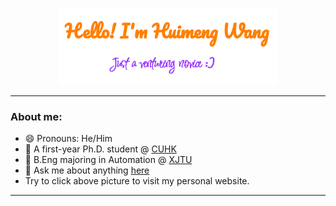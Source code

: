 <p align="center"><a href="https://echo-hmwang.github.io/"><img width="70%" alt="Hello, I'm Huimeng Wang." src="./assets/gh-readme-header.png" /></a></p>

____________________________________________
### About me:
- 😄 Pronouns: He/Him
- 🏫 A first-year Ph.D. student @ [CUHK](https://www.cuhk.edu.hk/chinese/)
- 👋 B.Eng majoring in Automation @ [XJTU](https://www.xjtu.edu.cn)
- 💬 Ask me about anything [here](https://github.com/echo-hmwang/echo-hmwang/issues)
- Try to click above picture to visit my personal website.

___________________________________________________________________________________________________________
